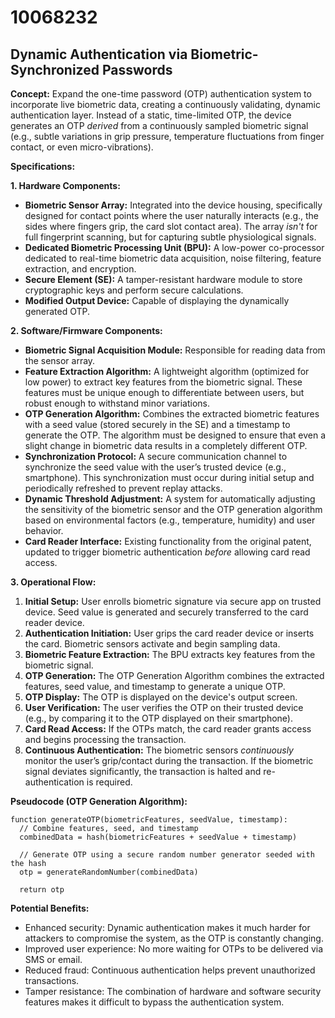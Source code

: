 # 10068232

## Dynamic Authentication via Biometric-Synchronized Passwords

**Concept:** Expand the one-time password (OTP) authentication system to incorporate live biometric data, creating a continuously validating, dynamic authentication layer. Instead of a static, time-limited OTP, the device generates an OTP *derived* from a continuously sampled biometric signal (e.g., subtle variations in grip pressure, temperature fluctuations from finger contact, or even micro-vibrations).

**Specifications:**

**1. Hardware Components:**

*   **Biometric Sensor Array:** Integrated into the device housing, specifically designed for contact points where the user naturally interacts (e.g., the sides where fingers grip, the card slot contact area). The array *isn't* for full fingerprint scanning, but for capturing subtle physiological signals.
*   **Dedicated Biometric Processing Unit (BPU):** A low-power co-processor dedicated to real-time biometric data acquisition, noise filtering, feature extraction, and encryption.
*   **Secure Element (SE):** A tamper-resistant hardware module to store cryptographic keys and perform secure calculations.
*   **Modified Output Device:** Capable of displaying the dynamically generated OTP.

**2. Software/Firmware Components:**

*   **Biometric Signal Acquisition Module:** Responsible for reading data from the sensor array.
*   **Feature Extraction Algorithm:** A lightweight algorithm (optimized for low power) to extract key features from the biometric signal. These features must be unique enough to differentiate between users, but robust enough to withstand minor variations.
*   **OTP Generation Algorithm:** Combines the extracted biometric features with a seed value (stored securely in the SE) and a timestamp to generate the OTP. The algorithm must be designed to ensure that even a slight change in biometric data results in a completely different OTP.
*   **Synchronization Protocol:** A secure communication channel to synchronize the seed value with the user’s trusted device (e.g., smartphone). This synchronization must occur during initial setup and periodically refreshed to prevent replay attacks.
*   **Dynamic Threshold Adjustment:** A system for automatically adjusting the sensitivity of the biometric sensor and the OTP generation algorithm based on environmental factors (e.g., temperature, humidity) and user behavior.
*    **Card Reader Interface:** Existing functionality from the original patent, updated to trigger biometric authentication *before* allowing card read access.

**3. Operational Flow:**

1.  **Initial Setup:** User enrolls biometric signature via secure app on trusted device. Seed value is generated and securely transferred to the card reader device.
2.  **Authentication Initiation:** User grips the card reader device or inserts the card. Biometric sensors activate and begin sampling data.
3.  **Biometric Feature Extraction:** The BPU extracts key features from the biometric signal.
4.  **OTP Generation:** The OTP Generation Algorithm combines the extracted features, seed value, and timestamp to generate a unique OTP.
5.  **OTP Display:** The OTP is displayed on the device's output screen.
6.  **User Verification:** The user verifies the OTP on their trusted device (e.g., by comparing it to the OTP displayed on their smartphone).
7.  **Card Read Access:** If the OTPs match, the card reader grants access and begins processing the transaction.
8.  **Continuous Authentication:** The biometric sensors *continuously* monitor the user’s grip/contact during the transaction. If the biometric signal deviates significantly, the transaction is halted and re-authentication is required.

**Pseudocode (OTP Generation Algorithm):**

```
function generateOTP(biometricFeatures, seedValue, timestamp):
  // Combine features, seed, and timestamp
  combinedData = hash(biometricFeatures + seedValue + timestamp)

  // Generate OTP using a secure random number generator seeded with the hash
  otp = generateRandomNumber(combinedData)

  return otp
```

**Potential Benefits:**

*   Enhanced security: Dynamic authentication makes it much harder for attackers to compromise the system, as the OTP is constantly changing.
*   Improved user experience: No more waiting for OTPs to be delivered via SMS or email.
*   Reduced fraud: Continuous authentication helps prevent unauthorized transactions.
*   Tamper resistance: The combination of hardware and software security features makes it difficult to bypass the authentication system.
